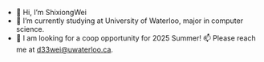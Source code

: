 - 👋 Hi, I’m ShixiongWei
- 🌱 I’m currently studying at University of Waterloo, major in computer science.
- 💞️ I am looking for a coop opportunity for 2025 Summer! 📫 Please reach me at d33wei@uwaterloo.ca.


<!---
ShixiongWeii/ShixiongWeii is a ✨ special ✨ repository because its `README.md` (this file) appears on your GitHub profile.
You can click the Preview link to take a look at your changes.
--->

